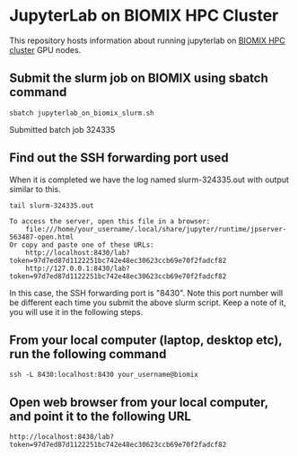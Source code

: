 # JupyterLab on BIOMIX HPC Cluster 
This repository hosts information about running jupyterlab on [BIOMIX HPC cluster](https://bioit.dbi.udel.edu/BIOMIX/BIOMIX-cluster.html) GPU nodes.

## Submit the slurm job on BIOMIX using sbatch command 

```
sbatch jupyterlab_on_biomix_slurm.sh 
```
Submitted batch job 324335

## Find out the SSH forwarding port used
When it is completed we have the log named slurm-324335.out with output similar to this.

```
tail slurm-324335.out
```
    To access the server, open this file in a browser:
        file:///home/your_username/.local/share/jupyter/runtime/jpserver-563487-open.html
    Or copy and paste one of these URLs:
        http://localhost:8430/lab?token=97d7ed87d1122251bc742e48ec30623ccb69e70f2fadcf82
        http://127.0.0.1:8430/lab?token=97d7ed87d1122251bc742e48ec30623ccb69e70f2fadcf82

In this case, the SSH forwarding port is "8430". Note this port number will be different each time you submit the above slurm script. Keep a note of it, you will use it in the following steps.

## From your local computer (laptop, desktop etc), run the following command

```
ssh -L 8430:localhost:8430 your_username@biomix
```

## Open web browser from your local computer, and point it to the following URL
```
http://localhost:8430/lab?token=97d7ed87d1122251bc742e48ec30623ccb69e70f2fadcf82
```

